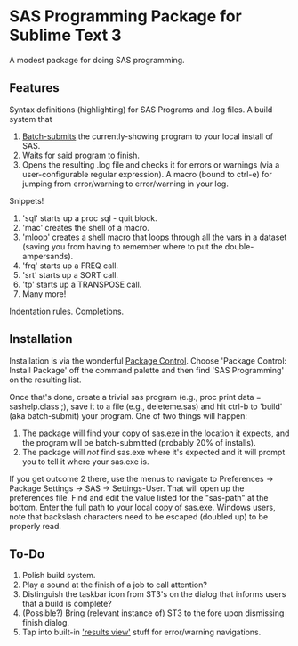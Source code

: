 # SAS Programming Package for Sublime Text 3

A modest package for doing SAS programming.

## Features
Syntax definitions (highlighting) for SAS Programs and .log files.
A build system that
  1. [Batch-submits](http://support.sas.com/documentation/cdl/en/hostwin/63285/HTML/default/a000104288.htm#a003202824) the currently-showing program to your local install of SAS.
  2. Waits for said program to finish.
  3. Opens the resulting .log file and checks it for errors or warnings (via a user-configurable regular expression).
A macro (bound to ctrl-e) for jumping from error/warning to error/warning in your log.

Snippets!
  1. 'sql' starts up a proc sql - quit block.
  2. 'mac' creates the shell of a macro.
  3. 'mloop' creates a shell macro that loops through all the vars in a dataset (saving you from having to remember where to put the double-ampersands).
  4. 'frq' starts up a FREQ call.
  5. 'srt' starts up a SORT call.
  5. 'tp' starts up a TRANSPOSE call.
  7. Many more!

Indentation rules.
Completions.

## Installation
Installation is via the wonderful [Package Control](http://wbond.net/sublime_packages/package_control).  Choose 'Package Control: Install Package' off the command palette and then find 'SAS Programming' on the resulting list.

Once that's done, create a trivial sas program (e.g., proc print data = sashelp.class ;), save it to a file (e.g., deleteme.sas) and hit ctrl-b to 'build' (aka batch-submit) your program.  One of two things will happen:
1. The package will find your copy of sas.exe in the location it expects, and the program will be batch-submitted (probably 20% of installs).
2. The package will *not* find sas.exe where it's expected and it will prompt you to tell it where your sas.exe is.

If you get outcome 2 there, use the menus to navigate to Preferences -> Package Settings -> SAS -> Settings-User.  That will open up the preferences file.  Find and edit the value listed for the "sas-path" at the bottom.  Enter the full path to your local copy of sas.exe.  Windows users, note that backslash characters need to be escaped (doubled up) to be properly read.


## To-Do
1. Polish build system.
  1. Play a sound at the finish of a job to call attention?
  3. Distinguish the taskbar icon from ST3's on the dialog that informs users that a build is complete?
  2. (Possible?) Bring (relevant instance of) ST3 to the fore upon dismissing finish dialog.
  4. Tap into built-in ['results view'](https://github.com/wbond/package_control_channel/pull/5571) stuff for error/warning navigations.


